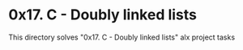 # 0x17. C - Doubly linked lists

This directory solves "0x17. C - Doubly linked lists" alx project tasks
